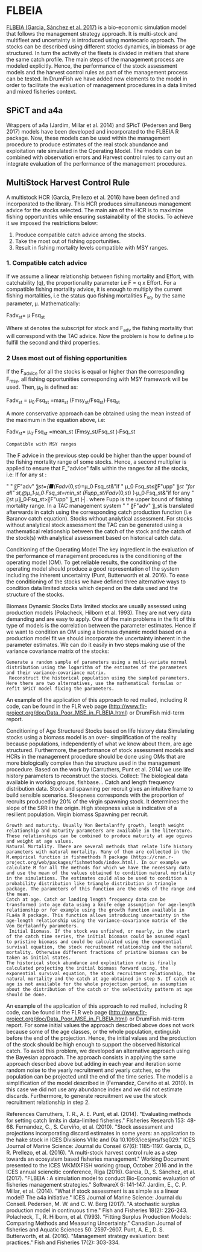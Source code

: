 # FLBEIA

[FLBEIA (Garcia, Sánchez et al. 2017)](http://www.sciencedirect.com/science/article/pii/S2352711017300171) is a bio-economic simulation model that follows the management strategy approach. It is multi-stock and multifleet and uncertainty is introduced using montecarlo approach. The stocks can be described using different stocks dynamics, in biomass or age structured. In turn the activity of the fleets is divided in métiers that share the same catch profile.  The main steps of the management process are modeled explicitly. Hence, the performance of the stock assessment models and the harvest control rules as part of the management process can be tested.
In DrumFish we have added new elements to the model in order to facilitate the evaluation of management procedures in a data limited and mixed fisheries context. 

## SPiCT and a4a
Wrappers of a4a (Jardim, Millar et al. 2014) and SPicT (Pedersen and Berg 2017) models have been developed and incorporated to the FLBEIA R package.  Now, these models can be used within the management procedure to produce estimates of the real stock abundance and exploitation rate simulated in the Operating Model. The models can be combined with observation errors and Harvest control rules to carry out an integrate evaluation of the performance of the management procedures.

## MultiStock Harvest Control Rule
A multistock HCR (Garcia, Prellezo et al. 2016) have been defined and incorporated to the library. This HCR produces simultaneous management advice for the stocks selected. The main aim of the HCR is to maximize fishing opportunities while ensuring sustainability of the stocks. To achieve it we imposed the restrictions below:
1. Produce compatible catch advice among the stocks.
2. Take the most out of fishing opportunities.
3. Result in fishing mortality levels compatible with MSY ranges.

### 1. Compatible catch advice
If we assume a linear relationship between fishing mortality and Effort, with catchability (q), the proportionality parameter i.e F = q x Effort. For a compatible fishing mortality advice, it is enough to multiply the current fishing mortalities, i.e the status quo fishing mortalities F<sub>sq</sub>, by the same parameter, μ. Mathematically:

Fadv<sub>st</sub>= μ∙Fsq<sub>st</sub>

Where st denotes the subscript for stock and F<sub>adv</sub> the fishing mortality that will correspond with the TAC advice. Now the problem is how to define μ to fulfill the second and third properties.
	
### 2 Uses most out of fishing opportunities
If the F<sub>advice</sub> for all the stocks is equal or higher than the corresponding F<sub>msy</sub>, all fishing opportunities corresponding with MSY framework will be used. Then, μ<sub>0</sub> is defined as:

Fadv<sub>st</sub> = μ<sub>0</sub>∙Fsq<sub>st</sub> =max<sub>st</sub> (Fmsy<sub>st</sub>/Fsq<sub>st</sub>)∙Fsq<sub>st</sub>

A more conservative approach can be obtained using the mean instead of the maximum in the equation above, i.e:

Fadv<sub>st</sub>= μ<sub>0</sub>∙Fsq<sub>st</sub> =mean_st (Fmsy_st/Fsq_st )∙Fsq_st

	Compatible with MSY ranges
The F advice in the previous step could be higher than the upper bound of the fishing mortality range of some stocks. Hence, a second multiplier is applied to ensure that F_"advice"  falls within the ranges for all the stocks, i.e:
If for any st :

" " 〖F"adv" 〗_st={■(Fadv_(0,st)=μ_0∙Fsq_st&"if    "  μ_0∙Fsq_st≤〖F"upp" 〗_st  "for all"  st,@μ_1∙μ_0∙Fsq_st=min_st (Fupp_st/Fadv_(0,st) )∙μ_0∙Fsq_st&"if for any "  〖st     μ〗_0∙Fsq_st>〖F"upp" 〗_st )┤.
where Fupp is the upper bound of fishing mortality range.
In a TAC management system  " " 〖F"adv" 〗_st is translated afterwards in catch using the corresponding catch production function (i.e Baranov catch equation). 
	Stocks without analytical assessment.
For stocks without analytical stock assessment the TAC can be generated using a mathematical relationship between the catch of the stock and the catch of the stock(s) with analytical assessment based on historical catch data.  
  
Conditioning of the Operating Model
The key ingredient in the evaluation of the performance of management procedures is the conditioning of the operating model (OM). To get reliable results, the conditioning of the operating model should produce a good representation of the system including the inherent uncertainty (Punt, Butterworth et al. 2016). To ease the conditioning of the stocks we have defined three alternative ways to condition data limited stocks which depend on the data used and the structure of the stocks.

Biomass Dynamic Stocks
Data limited stocks are usually assessed using production models (Polacheck, Hilborn et al. 1993). They are not very data demanding and are easy to apply. One of the main problems in the fit of this type of models is the correlation between the parameter estimates. Hence if we want to condition an OM using a biomass dynamic model based on a production model fit we should incorporate the uncertainty inherent in the parameter estimates. We can do it easily in two steps making use of the variance covariance matrix of the stocks: 

	Generate a random sample of parameters using a multi-variate normal distribution using the logarithm of the estimates of the parameters and their variance-covariance matrix.
	 Reconstruct the historical population using the sampled parameters. Here there are two alternatives, use the mathematical formulas or refit SPiCT model fixing the parameters.
An example of the application of this approach to red mulled, including R code, can be found in the FLR web page (http://www.flr-project.org/doc/Data_Poor_MSE_in_FLBEIA.html) or DrumFish mid-term report.

Conditioning of Age Structured Stocks based on life history data
Simulating stocks using a biomass model is an over- simplification of the reality because populations, independently of what we know about them, are age structured. Furthermore, the performance of stock assessment models and HCRs in the management procedure should be done using OMs that are more biologically complex than the structure used in the management procedure.  Based on the work by (Carruthers, Punt et al. 2014) we use life history parameters to reconstruct the stocks. 
	Collect:
	 The biological data available in working groups, fishbase…
	Catch and length frequency distribution data.
	Stock  and spawning per recruit gives an intuitive frame to build sensible scenarios.
	Steepness corresponds with the proportion of recruits produced by 20% of the virgin spawning stock. It determines the slope of the SRR in the origin. High steepness value is indicative of a resilient population.
	Virgin biomass
	Spawning per recruit. 

	Growth and maturity. Usually Von Bertalanffy growth, length weight relationship and maturity parameters are available in the literature. These relationships can be combined to produce maturity at age ogives and weight at age values.  
	Natural Mortality. There are several methods that relate life history parameters with natural mortality. Many of them are collected in the M.empirical function in fishmethods R package (https://cran.r-project.org/web/packages/fishmethods/index.html). In our example we calculate M for all the methods for which we have the necessary data and use the mean of the values obtained to condition natural mortality in the simulations. The estimates could also be used to condition a probability distribution like triangle distribution in triangle package. The parameters of this function are the ends of the range and the mean.
	Catch at age. Catch or landing length frequency data can be transformed into age data using a knife edge assumption for age-length relationship or for example using the growth function available in FLa4a R package. This function allows introducing uncertainty in the age-length relationship using the variance-covariance matrix of the Von Bertalanffy parameters.
	 Initial Biomass. If the stock was unfished, or nearly, in the start of the catch time series, the initial biomass could be assumed equal to pristine biomass and could be calculated using the exponential survival equation, the stock recruitment relationship and the natural mortality. Otherwise different fractions of pristine biomass can be taken as initial states. 
	The historical stock abundance and exploitation rate is finally calculated projecting the initial biomass forward using, the exponential survival equation, the stock recruitment relationship, the natural mortality and the catch at age obtained in step 5. If catch at age is not available for the whole projection period, an assumption about the distribution of the catch or the selectivity pattern at age should be done.
An example of the application of this approach to red mulled, including R code, can be found in the FLR web page (http://www.flr-project.org/doc/Data_Poor_MSE_in_FLBEIA.html) or DrumFish mid-term report.
For some initial values the approach described above does not work because some of the age classes, or the whole population, extinguish before the end of the projection. Hence, the initial values and the production of the stock should be high enough to support the observed historical catch. To avoid this problem, we developed an alternative approach using the Bayesian approach. The approach consists in applying the same approach described above but adding in each year and iteration some random noise to the yearly recruitment and yearly catches, so the population can be projected until the end of the time series. The model is a simplification of the model described in (Fernandez, Cerviño et al. 2010). In this case we did not use any abundance index and we did not estimate discards. Furthermore, to generate recruitment we use the stock recruitment relationship in step 2.

References
Carruthers, T. R., A. E. Punt, et al. (2014). "Evaluating methods for setting catch limits in data-limited fisheries." Fisheries Research 153: 48-68.
Fernandez, C., S. Cerviño, et al. (2010). "Stock assessment and projections incorporating discard estimates in some years: an application to the hake stock in ICES Divisions VIIIc and IXa 
10.1093/icesjms/fsq029." ICES Journal of Marine Science: Journal du Conseil 67(6): 1185-1197.
Garcia, D., R. Prellezo, et al. (2016). "A multi-stock harvest control rule as a step towards an ecosystem based fisheries management." Working Document presented to the ICES WKMIXFISH working group, October 2016 and in the ICES annual sciencitic conference, Riga (2016).
Garcia, D., S. Sánchez, et al. (2017). "FLBEIA : A simulation model to conduct Bio-Economic evaluation of fisheries management strategies." SoftwareX 6: 141-147.
Jardim, E., C. P. Millar, et al. (2014). "What if stock assessment is as simple as a linear model? The a4a initiative." ICES Journal of Marine Science: Journal du Conseil.
Pedersen, M. W. and C. W. Berg (2017). "A stochastic surplus production model in continuous time." Fish and Fisheries 18(2): 226-243.
Polacheck, T., R. Hilborn, et al. (1993). "Fitting Surplus Production Models: Comparing Methods and Measuring Uncertainty." Canadian Journal of fisheries and Aquatic Sciences 50: 2597-2607.
Punt, A. E., D. S. Butterworth, et al. (2016). "Management strategy evaluation: best practices." Fish and Fisheries 17(2): 303-334.



